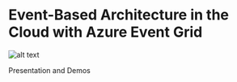 # Event-Based Architecture in the Cloud with Azure Event Grid

![alt text](https://lh3.googleusercontent.com/gOnwoH1f8vW2SkO_RCnqTUg9R3FO46EPJShgT409MRrnq_iSxup87H_xtVQgfLy6wAWVAKzWPNj5VyHiFQ "Global Azure Bootcamp 2018")


Presentation and Demos
